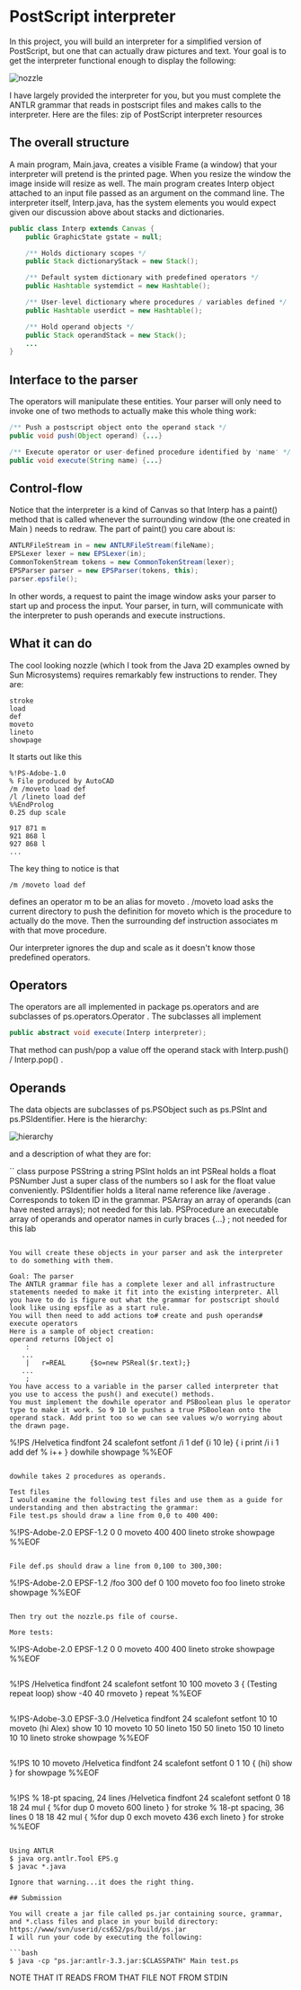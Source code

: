 # PostScript interpreter

In this project, you will build an interpreter for a simplified version of PostScript, but one that can actually draw pictures and text. Your goal is to get the interpreter functional enough to display the following:

![nozzle](images/nozzle.png)

I have largely provided the interpreter for you, but you must complete the ANTLR grammar that reads in postscript files and makes calls to the interpreter. Here are the files: zip of PostScript interpreter resources

## The overall structure
A main program, Main.java, creates a visible Frame (a window) that your interpreter will pretend is the printed page. When you resize the window the image inside will resize as well. The main program creates Interp object attached to an input file passed as an argument on the command line.
The interpreter itself, Interp.java, has the system elements you would expect given our discussion above about stacks and dictionaries.

```java
public class Interp extends Canvas {
    public GraphicState gstate = null;

    /** Holds dictionary scopes */
    public Stack dictionaryStack = new Stack();

    /** Default system dictionary with predefined operators */
    public Hashtable systemdict = new Hashtable();

    /** User-level dictionary where procedures / variables defined */
    public Hashtable userdict = new Hashtable();

    /** Hold operand objects */
    public Stack operandStack = new Stack();
    ...
}
```

## Interface to the parser

The operators will manipulate these entities. Your parser will only need to invoke one of two methods to actually make this whole thing work:

```java
/** Push a postscript object onto the operand stack */
public void push(Object operand) {...}

/** Execute operator or user-defined procedure identified by 'name' */
public void execute(String name) {...}
```

## Control-flow
Notice that the interpreter is a kind of Canvas so that Interp has a paint() method that is called whenever the surrounding window (the one created in Main ) needs to redraw. The part of paint() you care about is:

```java
ANTLRFileStream in = new ANTLRFileStream(fileName);
EPSLexer lexer = new EPSLexer(in);
CommonTokenStream tokens = new CommonTokenStream(lexer);
EPSParser parser = new EPSParser(tokens, this);
parser.epsfile();
```

In other words, a request to paint the image window asks your parser to start up and process the input. Your parser, in turn, will communicate with the interpreter to push operands and execute instructions.

## What it can do

The cool looking nozzle (which I took from the Java 2D examples owned by Sun Microsystems) requires remarkably few instructions to render. They are:

```
stroke
load
def
moveto
lineto
showpage
```

It starts out like this

```
%!PS-Adobe-1.0
% File produced by AutoCAD
/m /moveto load def
/l /lineto load def
%%EndProlog
0.25 dup scale

917 871 m
921 868 l
927 868 l
...
```

The key thing to notice is that

```
/m /moveto load def
```

defines an operator m to be an alias for moveto . /moveto load asks the current directory to push the definition for moveto which is the procedure to actually do the move. Then the surrounding def instruction associates m with that move procedure.

Our interpreter ignores the dup and scale as it doesn't know those predefined operators.

## Operators

The operators are all implemented in package ps.operators and are subclasses of ps.operators.Operator . The subclasses all implement
```java
public abstract void execute(Interp interpreter);
```

That method can push/pop a value off the operand stack with Interp.push() / Interp.pop() .

## Operands

The data objects are subclasses of ps.PSObject such as ps.PSInt and ps.PSIdentifier. Here is the hierarchy:

![hierarchy](images/ps-hier.png)

and a description of what they are for:

``
class
purpose
PSString
a string
PSInt
holds an int
PSReal
holds a float
PSNumber
Just a super class of the numbers so I ask for the float value conveniently.
PSIdentifier
holds a literal name reference like /average . Corresponds to token ID in the grammar.
PSArray
an array of operands (can have nested arrays); not needed for this lab.
PSProcedure
an executable array of operands and operator names in 
curly braces {...} 
; not needed for this lab
```

You will create these objects in your parser and ask the interpreter to do something with them.

Goal: The parser
The ANTLR grammar file has a complete lexer and all infrastructure statements needed to make it fit into the existing interpreter. All you have to do is figure out what the grammar for postscript should look like using epsfile as a start rule.
You will then need to add actions to# create and push operands# execute operators
Here is a sample of object creation:
operand returns [Object o]
    :
   ...
    |   r=REAL      {$o=new PSReal($r.text);}
   ...
    ;
You have access to a variable in the parser called interpreter that you use to access the push() and execute() methods.
You must implement the dowhile operator and PSBoolean plus le operator type to make it work. So 9 10 le pushes a true PSBoolean onto the operand stack. Add print too so we can see values w/o worrying about the drawn page.

```
%!PS
/Helvetica findfont
24 scalefont setfont
/i 1 def
{i 10 le} {
    i print
    /i i 1 add def % i++
} dowhile
showpage
%%EOF
```

dowhile takes 2 procedures as operands.

Test files
I would examine the following test files and use them as a guide for understanding and then abstracting the grammar:
File test.ps should draw a line from 0,0 to 400 400:
```
%!PS-Adobe-2.0 EPSF-1.2
0 0 moveto
400 400 lineto
stroke
showpage
%%EOF
```

File def.ps should draw a line from 0,100 to 300,300:

```
%!PS-Adobe-2.0 EPSF-1.2
/foo 300 def
0 100 moveto
foo foo lineto
stroke
showpage
%%EOF
```

Then try out the nozzle.ps file of course.

More tests:
```
%!PS-Adobe-2.0 EPSF-1.2
0 0 moveto
400 400 lineto
stroke
showpage
%%EOF
```
```
%!PS
/Helvetica findfont
24 scalefont setfont
10 100 moveto
3 { (Testing repeat loop) show -40 40 rmoveto } repeat
%%EOF
```
```
%!PS-Adobe-3.0 EPSF-3.0
/Helvetica findfont
24 scalefont setfont
10 10 moveto
(hi Alex) show
10 10 moveto
10 50 lineto
150 50 lineto
150 10 lineto
10 10 lineto
stroke
showpage
%%EOF
```
```
%!PS
10 10 moveto
/Helvetica findfont
24 scalefont setfont
0 1 10 {
(hi) show
} for
showpage
%%EOF
```
```
%!PS
% 18-pt spacing, 24 lines
/Helvetica findfont
24 scalefont setfont
0 18 18 24 mul { %for
dup 0 moveto
600 lineto
} for stroke
% 18-pt spacing, 36 lines
0 18 18 42 mul { %for
dup 0 exch moveto
436 exch lineto
} for stroke
%%EOF
```

Using ANTLR
$ java org.antlr.Tool EPS.g
$ javac *.java

Ignore that warning...it does the right thing.

## Submission

You will create a jar file called ps.jar containing source, grammar, and *.class files and place in your build directory:
https://www/svn/userid/cs652/ps/build/ps.jar
I will run your code by executing the following:

```bash
$ java -cp "ps.jar:antlr-3.3.jar:$CLASSPATH" Main test.ps
```

NOTE THAT IT READS FROM THAT FILE NOT FROM STDIN
